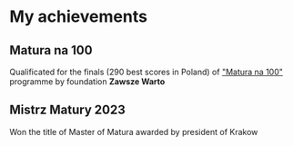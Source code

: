 # My achievements
## Matura na 100
Qualificated for the finals (290 best scores in Poland) of ["Matura na 100"](https://zawszewarto.pl/finalisci-projektu/) programme by foundation **Zawsze Warto** 

## Mistrz Matury 2023
Won the title of Master of Matura awarded by president of Krakow
